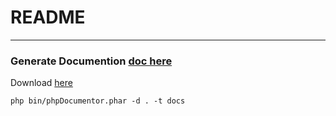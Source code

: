 # README
---

### Generate Documention [doc here](https://docs.phpdoc.org/guide/references/phpdoc/index.html)

Download [here](https://docs.phpdoc.org/3.0/guide/getting-started/installing.html)

```
php bin/phpDocumentor.phar -d . -t docs
```